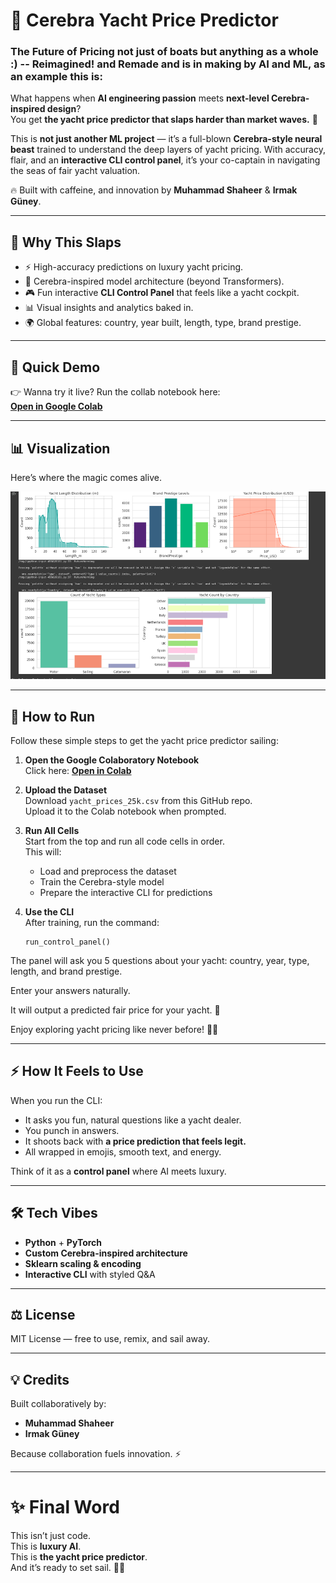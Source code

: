 # 🚤 Cerebra Yacht Price Predictor  

### The Future of Pricing not just of boats but anything as a whole :) -- Reimagined! and Remade and is in making by AI and ML, as an example this is:

What happens when **AI engineering passion** meets **next-level Cerebra-inspired design**?  
You get **the yacht price predictor that slaps harder than market waves.** 🌊  

This is **not just another ML project** — it’s a full-blown **Cerebra-style neural beast** trained to understand the deep layers of yacht pricing. With accuracy, flair, and an **interactive CLI control panel**, it’s your co-captain in navigating the seas of fair yacht valuation.  

🔥 Built with caffeine, and innovation by **Muhammad Shaheer** & **Irmak Güney**.  

---

## 🚀 Why This Slaps
- ⚡ High-accuracy predictions on luxury yacht pricing.  
- 🧠 Cerebra-inspired model architecture (beyond Transformers).  
- 🎮 Fun interactive **CLI Control Panel** that feels like a yacht cockpit.  
- 📊 Visual insights and analytics baked in.  
- 🌍 Global features: country, year built, length, type, brand prestige.  

---

## 🎥 Quick Demo
👉 Wanna try it live? Run the collab notebook here:  
[**Open in Google Colab**](https://colab.research.google.com/drive/1cW0UqPpxMQ5XRQ9jMbDYHUMrrmea2-T2?usp=sharing)  

---

## 📊 Visualization
Here’s where the magic comes alive.  

![Visualization Placeholder](visualization.png)  

---

## 🏁 How to Run

Follow these simple steps to get the yacht price predictor sailing:

1. **Open the Google Colaboratory Notebook**  
   Click here: [**Open in Colab**](https://colab.research.google.com/drive/1cW0UqPpxMQ5XRQ9jMbDYHUMrrmea2-T2?usp=sharing)  

2. **Upload the Dataset**  
   Download `yacht_prices_25k.csv` from this GitHub repo.  
   Upload it to the Colab notebook when prompted.  

3. **Run All Cells**  
   Start from the top and run all code cells in order.  
   This will:
   - Load and preprocess the dataset  
   - Train the Cerebra-style model  
   - Prepare the interactive CLI for predictions  

4. **Use the CLI**  
   After training, run the command:  
   ```
   run_control_panel()
   ```
The panel will ask you 5 questions about your yacht: country, year, type, length, and brand prestige.

Enter your answers naturally.

It will output a predicted fair price for your yacht. 🎯

Enjoy exploring yacht pricing like never before! 🚤💨



---------------

## ⚡ How It Feels to Use
When you run the CLI:  
- It asks you fun, natural questions like a yacht dealer.  
- You punch in answers.  
- It shoots back with **a price prediction that feels legit.**  
- All wrapped in emojis, smooth text, and energy.  

Think of it as a **control panel** where AI meets luxury.  

---

## 🛠️ Tech Vibes
- **Python** + **PyTorch**  
- **Custom Cerebra-inspired architecture**  
- **Sklearn scaling & encoding**  
- **Interactive CLI** with styled Q&A  

---

## ⚖️ License
MIT License — free to use, remix, and sail away.  

---

## 💡 Credits
Built collaboratively by:  
- **Muhammad Shaheer**  
- **Irmak Güney**  

Because collaboration fuels innovation. ⚡  

---

# ✨ Final Word
This isn’t just code.  
This is **luxury AI**.  
This is **the yacht price predictor**.  
And it’s ready to set sail. 🚤💨  

